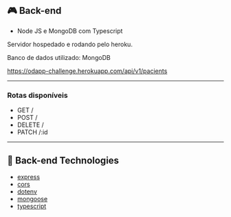 ## 🎮 Back-end

-   Node JS e MongoDB com Typescript

Servidor hospedado e rodando pelo heroku.

Banco de dados utilizado: MongoDB

https://odapp-challenge.herokuapp.com/api/v1/pacients

---

### Rotas disponíveis

-   GET /
-   POST /
-   DELETE /
-   PATCH /:id

---

## 🚀 Back-end Technologies

-   [express](http://expressjs.com/ "express")
-   [cors](https://www.npmjs.com/package/cors "cors")
-   [dotenv](https://www.npmjs.com/package/dotenv "dotenv")
-   [mongoose](https://mongoosejs.com/ "mongoose")
-   [typescript](https://www.typescriptlang.org/docs/handbook/react.html "typescript")
